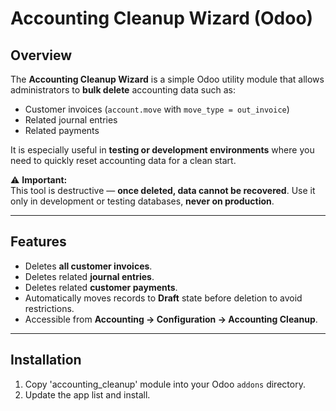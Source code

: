 # Accounting Cleanup Wizard (Odoo)

## Overview
The **Accounting Cleanup Wizard** is a simple Odoo utility module that allows administrators to **bulk delete** accounting data such as:
- Customer invoices (`account.move` with `move_type = out_invoice`)
- Related journal entries
- Related payments

It is especially useful in **testing or development environments** where you need to quickly reset accounting data for a clean start.

⚠ **Important:**  
This tool is destructive — **once deleted, data cannot be recovered**. Use it only in development or testing databases, **never on production**.

---

## Features
- Deletes **all customer invoices**.
- Deletes related **journal entries**.
- Deletes related **customer payments**.
- Automatically moves records to **Draft** state before deletion to avoid restrictions.
- Accessible from **Accounting → Configuration → Accounting Cleanup**.

---

## Installation
1. Copy 'accounting_cleanup' module into your Odoo `addons` directory.
2. Update the app list and install.
